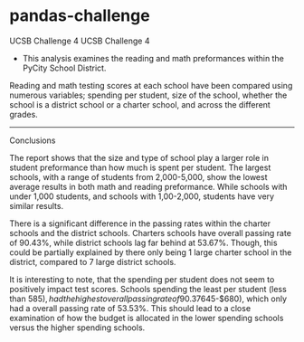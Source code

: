 # pandas-challenge
UCSB Challenge 4
UCSB Challenge 4

- This analysis examines the reading and math preformances within the PyCity School District.

Reading and math testing scores at each school have been compared using numerous variables; spending per student, size of the school, whether the school is a district school or a charter school, and across the different grades. 

--------
Conclusions

The report shows that the size and type of school play a larger role in student preformance than how much is spent per student.
The largest schools, with a range of students from 2,000-5,000, show the lowest average results in both math and reading preformance. While schools with under 1,000 students, and schools with 1,00-2,000, students have very similar results.

There is a significant difference in the passing rates within the charter schools and the district schools. Charters schools have overall passing rate of 90.43%, while district schools lag far behind at 53.67%. Though, this could be partially explained by there only being 1 large charter school in the district, compared to 7 large district schools.

It is interesting to note, that the spending per student does not seem to positively impact test scores. Schools spending the least per student (less than $585), had the highest overall passing rate of 90.37%. This is compared to schools with the highest spending ($645-$680), which only had a overall passing rate of 53.53%. This should lead to a close examination of how the budget is allocated in the lower spending schools versus the higher spending schools.
